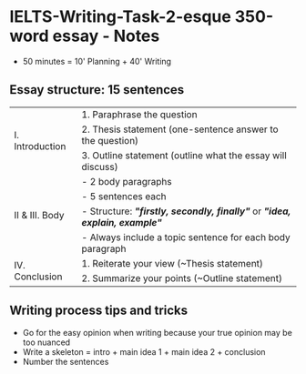# IELTS-Writing-Task-2-esque 350-word essay - Notes
- 50 minutes = 10' Planning + 40' Writing

## Essay structure: 15 sentences

<table>
  <tr>
    <td rowspan="3">I. Introduction</td>
    <td>1. Paraphrase the question</td>
  </tr>
  <tr><td>2. Thesis statement (one-sentence answer to the question)</td></tr>
  <tr><td>3. Outline statement (outline what the essay will discuss)</td></tr>
  <tr>
    <td rowspan="4">II & III. Body</td>
    <td>- 2 body paragraphs</td>
  </tr>
  <tr><td>- 5 sentences each</td>
  <tr><td>- Structure: <b><i>"firstly, secondly, finally"</i></b> or <b><i>"idea, explain, example"</i></b></td></tr>
  <tr><td>- Always include a topic sentence for each body paragraph</td></tr>
  <tr>
    <td rowspan="2">IV. Conclusion</td>
    <td>1. Reiterate your view (~Thesis statement)</td>
  </tr>
  <tr><td>2. Summarize your points (~Outline statement)</td></tr>
</table>

## Writing process tips and tricks
- Go for the easy opinion when writing because your true opinion may be too nuanced
- Write a skeleton = intro + main idea 1 + main idea 2 + conclusion
- Number the sentences
